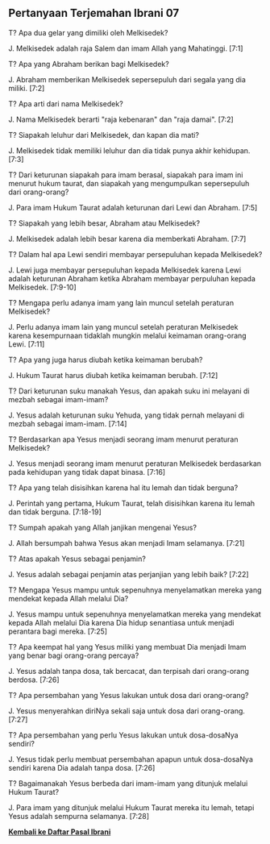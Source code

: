 ## Pertanyaan Terjemahan Ibrani 07 ##

T? Apa dua gelar yang dimiliki oleh Melkisedek?

J. Melkisedek adalah raja Salem dan imam Allah yang Mahatinggi. [7:1]

T? Apa yang Abraham berikan bagi Melkisedek?

J. Abraham memberikan Melkisedek sepersepuluh dari segala yang dia miliki. [7:2]

T? Apa arti dari nama Melkisedek?

J. Nama Melkisedek berarti "raja kebenaran" dan "raja damai". [7:2]

T? Siapakah leluhur dari Melkisedek, dan kapan dia mati?

J. Melkisedek tidak memiliki leluhur dan dia tidak punya akhir kehidupan. [7:3]

T? Dari keturunan siapakah para imam berasal, siapakah para imam ini menurut hukum taurat, dan siapakah yang mengumpulkan sepersepuluh dari orang-orang?

J. Para imam Hukum Taurat adalah keturunan dari Lewi dan Abraham. [7:5]

T? Siapakah yang lebih besar, Abraham atau Melkisedek?

J. Melkisedek adalah lebih besar karena dia memberkati Abraham. [7:7]

T? Dalam hal apa Lewi sendiri membayar persepuluhan kepada Melkisedek?

J. Lewi juga membayar persepuluhan kepada Melkisedek karena Lewi adalah keturunan Abraham ketika Abraham membayar perpuluhan kepada Melkisedek. [7:9-10]

T? Mengapa perlu adanya imam yang lain muncul setelah peraturan Melkisedek?

J. Perlu adanya imam lain yang muncul setelah peraturan Melkisedek karena kesempurnaan tidaklah mungkin melalui keimaman orang-orang Lewi. [7:11]

T? Apa yang juga harus diubah ketika keimaman berubah?

J. Hukum Taurat harus diubah ketika keimaman berubah. [7:12]

T? Dari keturunan suku manakah Yesus, dan apakah suku ini melayani di mezbah sebagai imam-imam?

J. Yesus adalah keturunan suku Yehuda, yang tidak pernah melayani di mezbah sebagai imam-imam. [7:14]

T? Berdasarkan apa Yesus menjadi seorang imam menurut peraturan Melkisedek?

J. Yesus menjadi seorang imam menurut peraturan Melkisedek berdasarkan pada kehidupan yang tidak dapat binasa. [7:16]

T? Apa yang telah disisihkan karena hal itu lemah dan tidak berguna?

J. Perintah yang pertama, Hukum Taurat, telah disisihkan karena itu lemah dan tidak berguna. [7:18-19]

T? Sumpah apakah yang Allah janjikan mengenai Yesus?

J. Allah bersumpah bahwa Yesus akan menjadi Imam selamanya. [7:21]

T? Atas apakah Yesus sebagai penjamin?

J. Yesus adalah sebagai penjamin atas perjanjian yang lebih baik? [7:22]

T? Mengapa Yesus mampu untuk sepenuhnya menyelamatkan mereka yang mendekat kepada Allah melalui Dia?

J. Yesus mampu untuk sepenuhnya menyelamatkan mereka yang mendekat kepada Allah melalui Dia karena Dia hidup senantiasa untuk menjadi perantara bagi mereka. [7:25]

T? Apa keempat hal yang Yesus miliki yang membuat Dia menjadi Imam yang benar bagi orang-orang percaya?

J. Yesus adalah tanpa dosa, tak bercacat, dan terpisah dari orang-orang berdosa. [7:26]

T? Apa persembahan yang Yesus lakukan untuk dosa dari orang-orang?

J. Yesus menyerahkan diriNya sekali saja untuk dosa dari orang-orang. [7:27]

T? Apa persembahan yang perlu Yesus lakukan untuk dosa-dosaNya sendiri?

J. Yesus tidak perlu membuat persembahan apapun untuk dosa-dosaNya sendiri karena Dia adalah tanpa dosa. [7:26]

T? Bagaimanakah Yesus berbeda dari imam-imam yang ditunjuk melalui Hukum Taurat?

J. Para imam yang ditunjuk melalui Hukum Taurat mereka itu lemah, tetapi Yesus adalah sempurna selamanya. [7:28]

__[Kembali ke Daftar Pasal Ibrani](./)__


